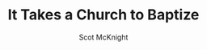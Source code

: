 ---
author: "Scot McKnight"
title: "It Takes a Church to Baptize"
publisher: "Brazos Press"
links:
  amazon: "https://www.amazon.com/Takes-Church-Baptize-Scot-McKnight/dp/1587434164"
authorCitation: "McKnight, S."
year: "2018"
---